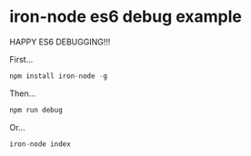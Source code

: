 # iron-node es6 debug example

HAPPY ES6 DEBUGGING!!!

First...
```javascript
npm install iron-node -g
```

Then...
```javascript
npm run debug
```

Or...
```javascript
iron-node index
```